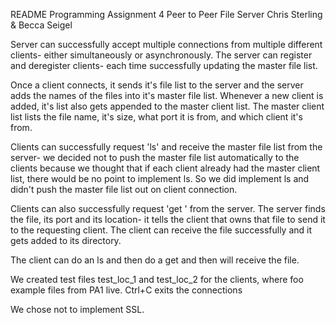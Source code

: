 README
Programming Assignment 4
Peer to Peer File Server
Chris Sterling & Becca Seigel

Server can successfully accept multiple connections from multiple different clients- either simultaneously or asynchronously. The server can register and deregister clients- each time successfully updating the master file list. 

Once a client connects, it sends it's file list to the server and the server adds the names of the files into it's master file list. Whenever a new client is added, it's list also gets appended to the master client list.
The master client list lists the file name, it's size, what port it is from, and which client it's from. 

Clients can successfully request 'ls' and receive the master file list from the server- we decided not to push the master file list automatically to the clients because we thought that if each client already had the master client list, there would be no point to implement ls. So we did implement ls and didn't push the master file list out on client connection.

Clients can also successfully request 'get <filename>' from the server. The server finds the file, its port and its location- it tells the client that owns that file to send it to the requesting client. The client can receive the file successfully and it gets added to its directory. 

The client can do an ls and then do a get <filname>  and then will receive the file. 

We created test files test_loc_1 and test_loc_2 for the clients, where foo example files from PA1 live. 
Ctrl+C exits the connections

We chose not to implement SSL. 